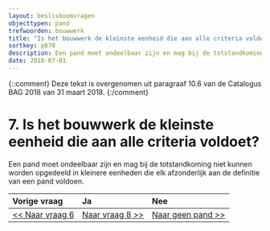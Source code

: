 ```yaml
---
layout: beslisboomvragen
objecttypen: pand
trefwoorden: bouwwerk
title: "Is het bouwwerk de kleinste eenheid die aan alle criteria voldoet?"
sortkey: p070
description: Een pand moet ondeelbaar zijn en mag bij de totstandkoming niet kunnen worden opgedeeld in kleinere eenheden die elk afzonderlijk aan de definitie van een pand voldoen.
date: 2018-07-01
---
```


{::comment}
Deze tekst is overgenomen uit paragraaf 10.6 van de Catalogus BAG 2018 van 31 maart 2018.
{:/comment}

# 7. Is het bouwwerk de kleinste eenheid die aan alle criteria voldoet?

Een pand moet ondeelbaar zijn en mag bij de totstandkoming niet kunnen worden opgedeeld in kleinere eenheden die elk afzonderlijk aan de definitie van een pand voldoen.

Vorige vraag | Ja | Nee
:-- | :-- | :--
[<< Naar vraag 6]({{-site.baseurl-}}/beslisboomvragen/pand-06) | [Naar vraag 8 >>]({{-site.baseurl-}}/beslisboomvragen/pand-08) | [Naar geen pand >>]({{-site.baseurl-}}/beslisboomvragen/pand-10)  
